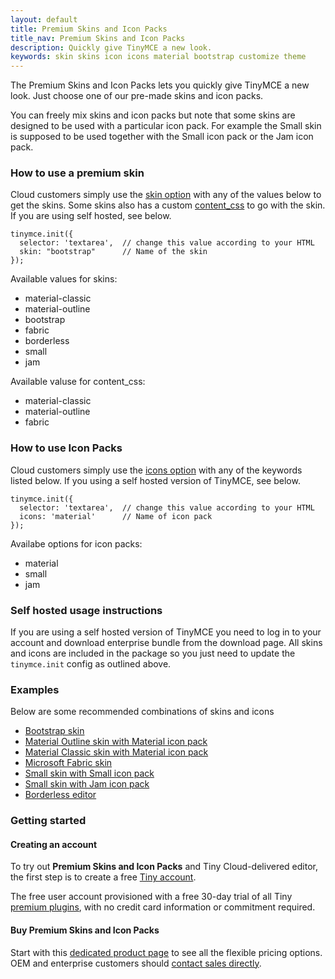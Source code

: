 ```yaml
---
layout: default
title: Premium Skins and Icon Packs
title_nav: Premium Skins and Icon Packs
description: Quickly give TinyMCE a new look.
keywords: skin skins icon icons material bootstrap customize theme
---
```


The Premium Skins and Icon Packs lets you quickly give TinyMCE a new look. Just choose one of our pre-made skins and icon packs.

You can freely mix skins and icon packs but note that some skins are designed to be used with a particular icon pack. For example the Small skin is supposed to be used together with the Small icon pack or the Jam icon pack.

### How to use a premium skin

Cloud customers simply use the [skin option]({{site.baseurl}}/configure/editor-appearance/#skin) with any of the values below to get the skins. Some skins also has a custom [content_css]({{site.baseurl}}/configure/content-appearance/#content_css) to go with the skin.
If you are using self hosted, see below.

```
tinymce.init({
  selector: 'textarea',  // change this value according to your HTML
  skin: "bootstrap"      // Name of the skin
});
```

Available values for skins:

- material-classic
- material-outline
- bootstrap
- fabric
- borderless
- small
- jam

Available valuse for content_css:

- material-classic
- material-outline
- fabric

### How to use Icon Packs

Cloud customers simply use the [icons option]({{site.baseurl}}/configure/editor-appearance/#icons) with any of the keywords listed below. If you using a self hosted version of TinyMCE, see below.

    tinymce.init({
      selector: 'textarea',  // change this value according to your HTML
      icons: 'material'      // Name of icon pack
    });

Availabe options for icon packs:

- material
- small
- jam

### Self hosted usage instructions
If you are using a self hosted version of TinyMCE you need to log in to your account and download enterprise bundle from the download page. All skins and icons are included in the package so you just need to update the `tinymce.init` config as outlined above.

### Examples
Below are some recommended combinations of skins and icons

* [Bootstrap skin]({{site.baseurl}}/enterprise/premium-skins-and-icon-packs/bootstrap-demo/)
* [Material Outline skin with Material icon pack]({{site.baseurl}}/enterprise/premium-skins-and-icon-packs/material-classic-demo/)
* [Material Classic skin with Material icon pack]({{site.baseurl}}/enterprise/premium-skins-and-icon-packs/material-outline-demo/)
* [Microsoft Fabric skin]({{site.baseurl}}/enterprise/premium-skins-and-icon-packs/fabric-demo/)
* [Small skin with Small icon pack]({{site.baseurl}}/enterprise/premium-skins-and-icon-packs/small-demo/)
* [Small skin with Jam icon pack]({{site.baseurl}}/enterprise/premium-skins-and-icon-packs/jam-demo/)
* [Borderless editor]({{site.baseurl}}/enterprise/premium-skins-and-icon-packs/borderless-demo/)

### Getting started

#### Creating an account

To try out **Premium Skins and Icon Packs** and Tiny Cloud-delivered editor, the first step is to create a free [Tiny account](https://www.tiny.cloud/download/).

The free user account provisioned with a free 30-day trial of all Tiny [premium plugins](https://apps.tiny.cloud/product-category/tiny-cloud-extensions/), with no credit card information or commitment required.

#### Buy Premium Skins and Icon Packs

Start with this [dedicated product page](https://apps.tiny.cloud/products/premium-skins-and-icon-packs/) to see all the flexible pricing options. OEM and enterprise customers should [contact sales directly](https://www.tiny.cloud/contact/).
